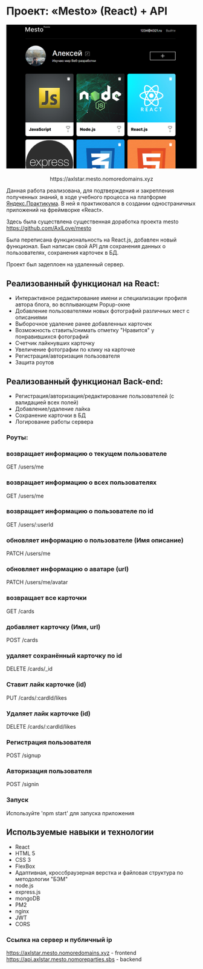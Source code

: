 # Проект: «Mesto» (React) + API

<div align="center">

<a href="https://axlstar.mesto.nomoredomains.xyz"><img src="https://github.com/AxlLove/Axllove/blob/master/src/mesto.PNG" alt="Место"></a>
<div align="center">https://axlstar.mesto.nomoredomains.xyz</div>
</div>

Данная работа реализована, для подтверждения и закрепления полученных знаний, в ходе учебного процесса на платформе [Яндекс.Практикума](https://practicum.yandex.ru/ "Сервис онлайн-образования от Яндекса"). В ней я практиковался в создании одностраничных приложений на фреймворке «React».

Здесь была существлена существенная доработка проекта mesto https://github.com/AxlLove/mesto

Была переписана функциональность на React.js, добавлен новый функционал. Был написан свой API для сохранения данных о пользователях, сохранения карточек в БД.

Проект был задеплоен на удаленный сервер.

## **Реализованный функционал на React:**
- Интерактивное редактирование имени и специализации профиля автора блога, во всплывающем Popup-окне
- Добавление пользователями новых фотографий различных мест с описаниями
- Выборочное удаление ранее добавленных карточек
- Возможность ставить/снимать отметку "Нравится" у понравившихся фотографий
- Счетчик лайкнувших карточку
- Увеличение фотографии по клику на карточке
- Регистрация/авторизация пользователя
- Защита роутов

## **Реализованный функционал Back-end:**
- Регистрация/авторизация/редактирование пользователей (с валидацией всех полей)
- Добавление/удаление лайка 
- Сохранение карточки в БД
- Логирование работы сервера

### Роуты:

### возвращает информацию о текущем пользователе
GET /users/me

### возвращает информацию о всех пользователях
GET /users/me

### возвращает информацию о  пользователе по id
GET /users/:userId

### обновляет информацию о пользователе (Имя описание)
PATCH /users/me

### обновляет информацию о аватаре (url)
PATCH /users/me/avatar


### возвращает все карточки
GET /cards

### добавляет карточку (Имя, url)
POST /cards

### удаляет сохранённый карточку по id
DELETE /cards/_id

### Cтавит лайк карточке (id)
PUT /cards/:cardId/likes

### Удаляет лайк карточке (id)
DELETE /cards/:cardId/likes

### Регистрация пользователя
POST /signup

### Авторизация пользователя
POST /signin

### Запуск

Используйте 'npm start' для запуска приложения

## Используемые навыки и технологии
* React
* HTML 5
* CSS 3
* FlexBox
* Адаптивная, кроссбраузерная верстка и файловая структура по методологии "БЭМ"
* node.js
* express.js
* mongoDB
* PM2
* nginx
* JWT
* CORS



### Ссылка на сервер и публичный ip

https://axlstar.mesto.nomoredomains.xyz - frontend
https://api.axlstar.mesto.nomoreparties.sbs - backend

 